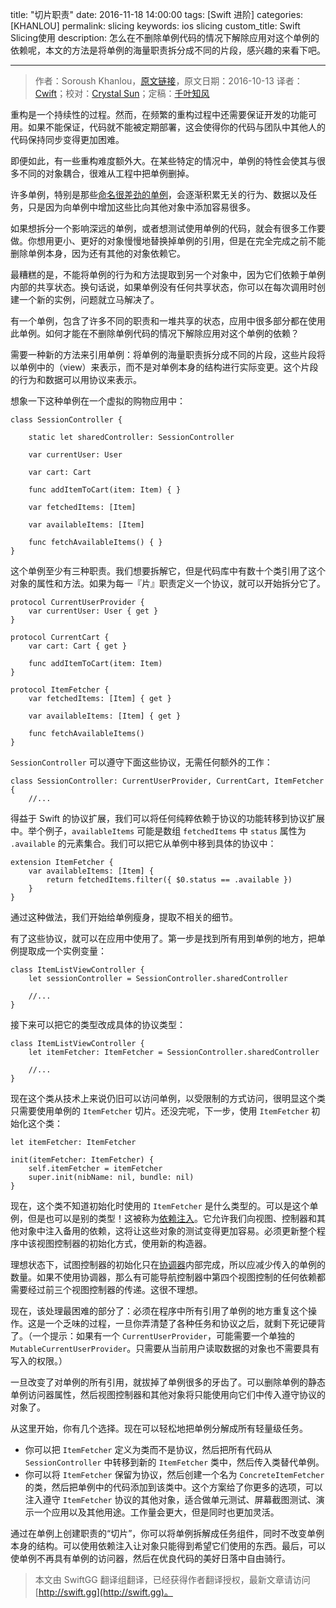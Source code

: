 title: "切片职责"
date: 2016-11-18 14:00:00
tags: [Swift 进阶]
categories: [KHANLOU]
permalink: slicing
keywords: ios slicing
custom_title: Swift Slicing使用
description: 怎么在不删除单例代码的情况下解除应用对这个单例的依赖呢，本文的方法是将单例的海量职责拆分成不同的片段，感兴趣的来看下吧。

---
> 作者：Soroush Khanlou，[原文链接](http://khanlou.com/2016/10/slicing/)，原文日期：2016-10-13
> 译者：[Cwift](http://weibo.com/277195544)；校对：[Crystal Sun](http://www.jianshu.com/users/7a2d2cc38444/latest_articles)；定稿：[千叶知风](http://weibo.com/xiaoxxiao)
  







<!--此处开始正文-->

重构是一个持续性的过程。然而，在频繁的重构过程中还需要保证开发的功能可用。如果不能保证，代码就不能被定期部署，这会使得你的代码与团队中其他人的代码保持同步变得更加困难。

即便如此，有一些重构难度额外大。在某些特定的情况中，单例的特性会使其与很多不同的对象耦合，很难从工程中把单例删掉。

许多单例，特别是那些[命名很差劲的单例](http://khanlou.com/2014/11/a-controller-by-any-other-name/)，会逐渐积累无关的行为、数据以及任务，只是因为向单例中增加这些比向其他对象中添加容易很多。

如果想拆分一个影响深远的单例，或者想测试使用单例的代码，就会有很多工作要做。你想用更小、更好的对象慢慢地替换掉单例的引用，但是在完全完成之前不能删除单例本身，因为还有其他的对象依赖它。

最糟糕的是，不能将单例的行为和方法提取到另一个对象中，因为它们依赖于单例内部的共享状态。换句话说，如果单例没有任何共享状态，你可以在每次调用时创建一个新的实例，问题就立马解决了。

有一个单例，包含了许多不同的职责和一堆共享的状态，应用中很多部分都在使用此单例。如何才能在不删除单例代码的情况下解除应用对这个单例的依赖？

<!--more-->

需要一种新的方法来引用单例：将单例的海量职责拆分成不同的片段，这些片段将以单例中的（view）来表示，而不是对单例本身的结构进行实际变更。这个片段的行为和数据可以用协议来表示。

想象一下这种单例在一个虚拟的购物应用中：

```
class SessionController {

	static let sharedController: SessionController

	var currentUser: User
	
	var cart: Cart
	
	func addItemToCart(item: Item) { }
	
	var fetchedItems: [Item]
	
	var availableItems: [Item]
	
	func fetchAvailableItems() { }
}
```

这个单例至少有三种职责。我们想要拆解它，但是代码库中有数十个类引用了这个对象的属性和方法。如果为每一『片』职责定义一个协议，就可以开始拆分它了。

```
protocol CurrentUserProvider {
	var currentUser: User { get }
}

protocol CurrentCart {
	var cart: Cart { get }
	
	func addItemToCart(item: Item)
}

protocol ItemFetcher {
	var fetchedItems: [Item] { get }
	
	var availableItems: [Item] { get }
	
	func fetchAvailableItems()
}
```
`SessionController` 可以遵守下面这些协议，无需任何额外的工作：

```
class SessionController: CurrentUserProvider, CurrentCart, ItemFetcher {
	//...
```

得益于 Swift 的协议扩展，我们可以将任何纯粹依赖于协议的功能转移到协议扩展中。举个例子，`availableItems` 可能是数组 `fetchedItems` 中 `status` 属性为 `.available` 的元素集合。我们可以把它从单例中移到具体的协议中：

```
extension ItemFetcher {
	var availableItems: [Item] {
		return fetchedItems.filter({ $0.status == .available })
	}
}
```

通过这种做法，我们开始给单例瘦身，提取不相关的细节。

有了这些协议，就可以在应用中使用了。第一步是找到所有用到单例的地方，把单例提取成一个实例变量：

```
class ItemListViewController {
	let sessionController = SessionController.sharedController
	
	//...
}
```

接下来可以把它的类型改成具体的协议类型：

```
class ItemListViewController {
	let itemFetcher: ItemFetcher = SessionController.sharedController
	
	//...
}
```

现在这个类从技术上来说仍旧可以访问单例，以受限制的方式访问，很明显这个类只需要使用单例的 `ItemFetcher` 切片。还没完呢，下一步，使用 `ItemFetcher` 初始化这个类：

```
let itemFetcher: ItemFetcher

init(itemFetcher: ItemFetcher) {
    self.itemFetcher = itemFetcher
    super.init(nibName: nil, bundle: nil)
}
```

现在，这个类不知道初始化时使用的 `ItemFetcher` 是什么类型的。可以是这个单例，但是也可以是别的类型！这被称为[依赖注入](http://irace.me/di)。它允许我们向视图、控制器和其他对象中注入备用的依赖，这将让这些对象的测试变得更加容易。必须更新整个程序中该视图控制器的初始化方式，使用新的构造器。

理想状态下，试图控制器的初始化只在[协调器](http://khanlou.com/2015/10/coordinators-redux/)内部完成，所以应减少传入的单例的数量。如果不使用协调器，那么有可能导航控制器中第四个视图控制的任何依赖都需要经过前三个视图控制器的传递。这很不理想。

现在，该处理最困难的部分了：必须在程序中所有引用了单例的地方重复这个操作。这是一个乏味的过程，一旦你弄清楚了各种任务和协议之后，就剩下死记硬背了。（一个提示：如果有一个 `CurrentUserProvider`，可能需要一个单独的 `MutableCurrentUserProvider`。只需要从当前用户读取数据的对象也不需要具有写入的权限。）

一旦改变了对单例的所有引用，就拔掉了单例很多的牙齿了。可以删除单例的静态单例访问器属性，然后视图控制器和其他对象将只能使用向它们中传入遵守协议的对象了。

从这里开始，你有几个选择。现在可以轻松地把单例分解成所有轻量级任务。

* 你可以把 `ItemFetcher` 定义为类而不是协议，然后把所有代码从 `SessionController` 中转移到新的 `ItemFetcher` 类中，然后传入类替代单例。
* 你可以将 `ItemFetcher` 保留为协议，然后创建一个名为 `ConcreteItemFetcher` 的类，然后把单例中的代码添加到该类中。这个方案给了你更多的选项，可以注入遵守 `ItemFetcher` 协议的其他对象，适合做单元测试、屏幕截图测试、演示一个应用以及其他用途。工作量会更大，但是同时也更加灵活。

通过在单例上创建职责的“切片”，你可以将单例拆解成任务组件，同时不改变单例本身的结构。可以使用依赖注入让对象只能得到希望它们使用的东西。最后，可以使单例不再具有单例的访问器，然后在优良代码的美好日落中自由骑行。

> 本文由 SwiftGG 翻译组翻译，已经获得作者翻译授权，最新文章请访问 [http://swift.gg](http://swift.gg)。